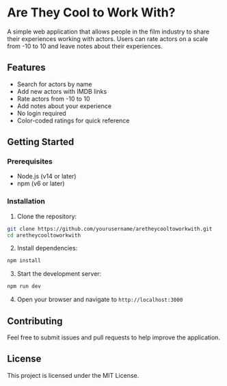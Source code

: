 # Are They Cool to Work With?

A simple web application that allows people in the film industry to share their experiences working with actors. Users can rate actors on a scale from -10 to 10 and leave notes about their experiences.

## Features

- Search for actors by name
- Add new actors with IMDB links
- Rate actors from -10 to 10
- Add notes about your experience
- No login required
- Color-coded ratings for quick reference

## Getting Started

### Prerequisites

- Node.js (v14 or later)
- npm (v6 or later)

### Installation

1. Clone the repository:

```bash
git clone https://github.com/yourusername/aretheycooltoworkwith.git
cd aretheycooltoworkwith
```

2. Install dependencies:

```bash
npm install
```

3. Start the development server:

```bash
npm run dev
```

4. Open your browser and navigate to `http://localhost:3000`

## Contributing

Feel free to submit issues and pull requests to help improve the application.

## License

This project is licensed under the MIT License.

